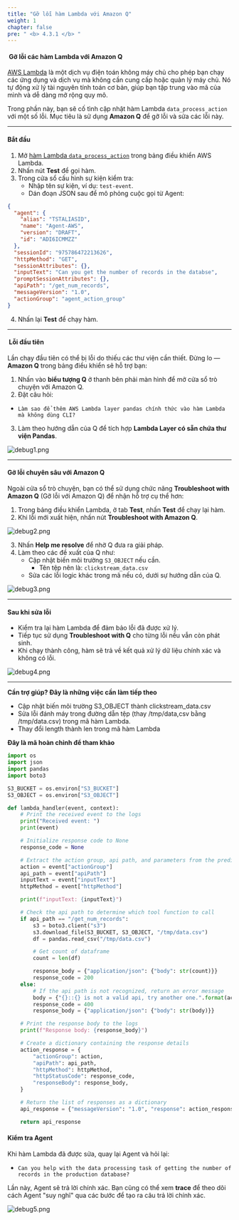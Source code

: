 ```yaml
---
title: "Gỡ lỗi hàm Lambda với Amazon Q"
weight: 1
chapter: false
pre: " <b> 4.3.1 </b> "
---
```


#### ️ Gỡ lỗi các hàm Lambda với Amazon Q

[AWS Lambda](https://aws.amazon.com/lambda/) là một dịch vụ điện toán không máy chủ cho phép bạn chạy các ứng dụng và dịch vụ mà không cần cung cấp hoặc quản lý máy chủ. Nó tự động xử lý tài nguyên tính toán cơ bản, giúp bạn tập trung vào mã của mình và dễ dàng mở rộng quy mô.

Trong phần này, bạn sẽ cố tình cập nhật hàm Lambda `data_process_action` với một số lỗi. Mục tiêu là sử dụng **Amazon Q** để gỡ lỗi và sửa các lỗi này.

---

####  Bắt đầu

1. Mở [hàm Lambda `data_process_action`](https://us-west-2.console.aws.amazon.com/lambda/home?region=us-west-2#/functions/data_process_action?tab=code) trong bảng điều khiển AWS Lambda.
2. Nhấn nút **Test** để gọi hàm.
3. Trong cửa sổ cấu hình sự kiện kiểm tra:
   - Nhập tên sự kiện, ví dụ: `test-event`.
   - Dán đoạn JSON sau để mô phỏng cuộc gọi từ Agent:

```json
{
  "agent": {
    "alias": "TSTALIASID",
    "name": "Agent-AWS",
    "version": "DRAFT",
    "id": "ADI6ICMMZZ"
  },
  "sessionId": "975786472213626",
  "httpMethod": "GET",
  "sessionAttributes": {},
  "inputText": "Can you get the number of records in the databse",
  "promptSessionAttributes": {},
  "apiPath": "/get_num_records",
  "messageVersion": "1.0",
  "actionGroup": "agent_action_group"
}
```

4. Nhấn lại **Test** để chạy hàm.

---

#### ‍ Lỗi đầu tiên

Lần chạy đầu tiên có thể bị lỗi do thiếu các thư viện cần thiết. Đừng lo — **Amazon Q** trong bảng điều khiển sẽ hỗ trợ bạn:

1. Nhấn vào **biểu tượng Q** ở thanh bên phải màn hình để mở cửa sổ trò chuyện với Amazon Q.
2. Đặt câu hỏi:

- `Làm sao để thêm AWS Lambda layer pandas chính thức vào hàm Lambda mà không dùng CLI?`

3. Làm theo hướng dẫn của Q để tích hợp **Lambda Layer có sẵn chứa thư viện Pandas**.

![debug1.png](/images/4-module3/debug1.png?width=90pc)

---

####  Gỡ lỗi chuyên sâu với Amazon Q

Ngoài cửa sổ trò chuyện, bạn có thể sử dụng chức năng **Troubleshoot with Amazon Q** (Gỡ lỗi với Amazon Q) để nhận hỗ trợ cụ thể hơn:

1. Trong bảng điều khiển Lambda, ở tab **Test**, nhấn **Test** để chạy lại hàm.
2. Khi lỗi mới xuất hiện, nhấn nút **Troubleshoot with Amazon Q**.

![debug2.png](/images/4-module3/debug2.png?width=90pc)

3. Nhấn **Help me resolve** để nhờ Q đưa ra giải pháp.
4. Làm theo các đề xuất của Q như:
   - Cập nhật biến môi trường `S3_OBJECT` nếu cần.
     - Tên tệp nên là: `clickstream_data.csv`
   - Sửa các lỗi logic khác trong mã nếu có, dưới sự hướng dẫn của Q.

![debug3.png](/images/4-module3/debug3.png?width=90pc)

---

####  Sau khi sửa lỗi

- Kiểm tra lại hàm Lambda để đảm bảo lỗi đã được xử lý.
- Tiếp tục sử dụng **Troubleshoot with Q** cho từng lỗi nếu vẫn còn phát sinh.
- Khi chạy thành công, hàm sẽ trả về kết quả xử lý dữ liệu chính xác và không có lỗi.

![debug4.png](/images/4-module3/debug4.png?width=90pc)

---

**Cần trợ giúp? Đây là những việc cần làm tiếp theo**

- Cập nhật biến môi trường S3_OBJECT thành clickstream_data.csv
- Sửa lỗi đánh máy trong đường dẫn tệp (thay /tmp/data,csv bằng /tmp/data.csv) trong mã hàm Lambda.
- Thay đổi length thành len trong mã hàm Lambda

**Đây là mã hoàn chỉnh để tham khảo**

```python
import os
import json
import pandas
import boto3

S3_BUCKET = os.environ["S3_BUCKET"]
S3_OBJECT = os.environ["S3_OBJECT"]

def lambda_handler(event, context):
    # Print the received event to the logs
    print("Received event: ")
    print(event)

    # Initialize response code to None
    response_code = None

    # Extract the action group, api path, and parameters from the prediction
    action = event["actionGroup"]
    api_path = event["apiPath"]
    inputText = event["inputText"]
    httpMethod = event["httpMethod"]

    print(f"inputText: {inputText}")

    # Check the api path to determine which tool function to call
    if api_path == "/get_num_records":
        s3 = boto3.client("s3")
        s3.download_file(S3_BUCKET, S3_OBJECT, "/tmp/data.csv")
        df = pandas.read_csv("/tmp/data.csv")

        # Get count of dataframe
        count = len(df)

        response_body = {"application/json": {"body": str(count)}}
        response_code = 200
    else:
        # If the api path is not recognized, return an error message
        body = {"{}::{} is not a valid api, try another one.".format(action, api_path)}
        response_code = 400
        response_body = {"application/json": {"body": str(body)}}

    # Print the response body to the logs
    print(f"Response body: {response_body}")

    # Create a dictionary containing the response details
    action_response = {
        "actionGroup": action,
        "apiPath": api_path,
        "httpMethod": httpMethod,
        "httpStatusCode": response_code,
        "responseBody": response_body,
    }

    # Return the list of responses as a dictionary
    api_response = {"messageVersion": "1.0", "response": action_response}

    return api_response
```

####  Kiểm tra Agent

Khi hàm Lambda đã được sửa, quay lại Agent và hỏi lại:

- `Can you help with the data processing task of getting the number of records in the production database?`

Lần này, Agent sẽ trả lời chính xác. Bạn cũng có thể xem **trace** để theo dõi cách Agent "suy nghĩ" qua các bước để tạo ra câu trả lời chính xác.

![debug5.png](/images/4-module3/debug5.png?width=90pc)
